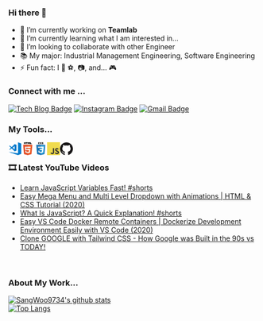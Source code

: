 ### Hi there 👋

- 🔭 I’m currently working on <strong>Teamlab</strong>
- 🌱 I’m currently learning what I am interested in...
- 👯 I’m looking to collaborate with other Engineer
- 📚 My major: Industrial Management Engineering, Software Engineering
- ⚡ Fun fact: I 💜 ⚽, 📷, and... 🎮

### Connect with me ...
[![Tech Blog Badge](http://img.shields.io/badge/-Blog-black?style=flat-square&logo=Blogger&logoColor=white&link=https://u-pic-code.tistory.com/)](https://u-pic-code.tistory.com/) [![Instagram Badge](https://img.shields.io/badge/-Intagram-hotpink?style=flat-square&logo=instagram&logoColor=white&link=https://www.instagram.com/woo_llalla/?hl=ko)](https://www.instagram.com/woo_llalla/?hl=ko) [![Gmail Badge](https://img.shields.io/badge/Gmail-d14836?style=flat-square&logo=Gmail&logoColor=white&link=mailto:qkrtkddn8430@gmail.com)](mailto:qkrtkddn8430@gmail.com)

### My Tools...
<img align="left" alt="Visual Studio Code" width="26px" src="https://raw.githubusercontent.com/github/explore/80688e429a7d4ef2fca1e82350fe8e3517d3494d/topics/visual-studio-code/visual-studio-code.png" /><img align="left" alt="HTML5" width="26px" src="https://raw.githubusercontent.com/github/explore/80688e429a7d4ef2fca1e82350fe8e3517d3494d/topics/html/html.png" /><img align="left" alt="CSS3" width="26px" src="https://raw.githubusercontent.com/github/explore/80688e429a7d4ef2fca1e82350fe8e3517d3494d/topics/css/css.png" /><img align="left" alt="JavaScript" width="26px" src="https://raw.githubusercontent.com/github/explore/80688e429a7d4ef2fca1e82350fe8e3517d3494d/topics/javascript/javascript.png" /><img align="left" alt="GitHub" width="26px" src="https://raw.githubusercontent.com/github/explore/78df643247d429f6cc873026c0622819ad797942/topics/github/github.png" />
<br />

### 🎞 Latest YouTube Videos
<!-- YOUTUBE:START -->
- [Learn JavaScript Variables Fast! #shorts](https://www.youtube.com/watch?v=EAYMD4h9L8Q)
- [Easy Mega Menu and Multi Level Dropdown with Animations | HTML & CSS Tutorial (2020)](https://www.youtube.com/watch?v=9GPH5xvLLRo)
- [What Is JavaScript? A Quick Explanation! #shorts](https://www.youtube.com/watch?v=KZXPKF_mBbU)
- [Easy VS Code Docker Remote Containers | Dockerize Development Environment Easily with VS Code (2020)](https://www.youtube.com/watch?v=KFyRLxiRKAc)
- [Clone GOOGLE with Tailwind CSS - How Google was Built in the 90s vs TODAY!](https://www.youtube.com/watch?v=8ETmAEf793g)
<!-- YOUTUBE:END -->
<br />

### About My Work...
[![SangWoo9734's github stats](https://github-readme-stats.vercel.app/api?username=SangWoo9734)](https://github.com/anuraghazra/github-readme-stats)<br />
[![Top Langs](https://github-readme-stats.vercel.app/api/top-langs/?username=SangWoo9734&layout=compact)](https://github.com/anuraghazrSana/github-readme-stats)<br />
<br />
